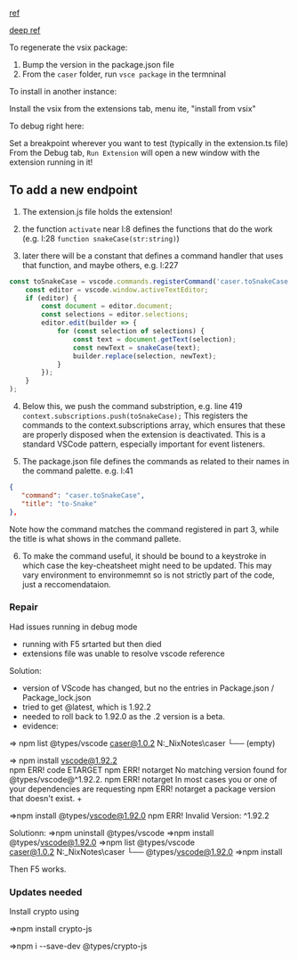 [ref](N:\_NixNotes\HowEye\vscode-extension-tutorials.md)

[deep ref](..\vsc-extension-quickstart.md)

To regenerate the vsix package:

1. Bump the version in the package.json file
2. From the `caser` folder, run `vsce package` in the termninal

To install in another instance:

Install the vsix from the extensions tab, menu ite, "install from vsix"

To debug right here:

Set a breakpoint wherever you want to test (typically in the extension.ts file)
From the Debug tab, `Run Extension` will open a new window with the extension running in it!

## To add a new endpoint 

1. The extension.js file holds the extension! 

2. the function `activate` near l:8 defines the functions that do the work (e.g. l:28 `function snakeCase(str:string)`)

3. later there will be a constant that defines a command handler that uses that function, and maybe others, e.g. l:227

```ts
const toSnakeCase = vscode.commands.registerCommand('caser.toSnakeCase', () => {
    const editor = vscode.window.activeTextEditor;
    if (editor) {
        const document = editor.document;
        const selections = editor.selections;
        editor.edit(builder => {
            for (const selection of selections) {
                const text = document.getText(selection);
                const newText = snakeCase(text);
                builder.replace(selection, newText);
            }
        });
    }
);
```

4. Below this, we push the command substription, e.g. line 419
    `context.subscriptions.push(toSnakeCase);`
    This registers the commands to the context.subscriptions array, which ensures that these are properly disposed when the extension is deactivated. This is a standard VSCode pattern, especially important for event listeners.

5. The package.json file defines the commands as related to their names in the command palette. e.g. l:41

```json
{
   "command": "caser.toSnakeCase",
   "title": "to-Snake"
},
```

Note how the command matches the command registered in part 3, while the title is what shows in the command pallete.

6. To make the command useful, it should be bound to a keystroke in which case the key-cheatsheet might need to be updated. This may vary environment to environmemnt so is not strictly part of the code, just a reccomendataion.

### Repair

Had issues running in debug mode

- running with F5 srtarted but then died
- extensions file was unable to resolve vscode reference

Solution:

- version of VScode has changed, but no the entries in Package.json / Package_lock.json
- tried to get @latest, which is 1.92.2
- needed to roll back to 1.92.0 as the .2 version is a beta.
- evidence:

=> npm list @types/vscode
caser@1.0.2 N:\_NixNotes\caser
└── (empty)

=> npm install vscode@1.92.2       
npm ERR! code ETARGET
npm ERR! notarget No matching version found for @types/vscode@^1.92.2.
npm ERR! notarget In most cases you or one of your dependencies are requesting
npm ERR! notarget a package version that doesn't exist. +

=>npm install @types/vscode@1.92.0
npm ERR! Invalid Version: ^1.92.2

Solutionn:
=>npm uninstall @types/vscode
=>npm install @types/vscode@1.92.0
=>npm list @types/vscode          
caser@1.0.2 N:\_NixNotes\caser
└── @types/vscode@1.92.0
=>npm install

Then F5 works.

### Updates needed

Install crypto using 


=>npm install crypto-js

=>npm i --save-dev @types/crypto-js